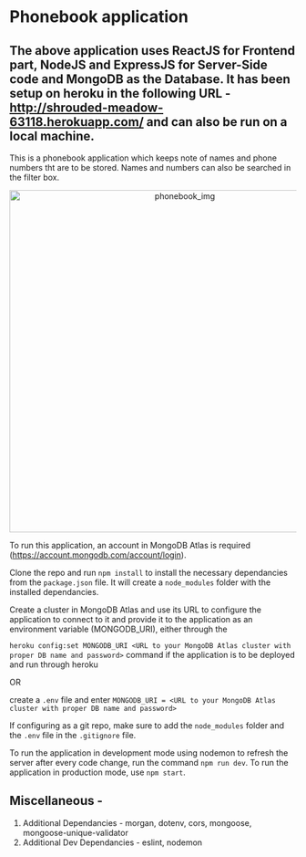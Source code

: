 # Phonebook application

## The above application uses ReactJS for Frontend part, NodeJS and ExpressJS for Server-Side code and MongoDB as the Database. It has been setup on heroku in the following URL - http://shrouded-meadow-63118.herokuapp.com/ and can also be run on a local machine.

This is a phonebook application which keeps note of names and phone numbers tht are to be stored. Names and numbers can also be searched in the filter box.

<p align= "center"><img width="600" height="600" src="https://user-images.githubusercontent.com/65642947/137970473-28c60961-e316-49a8-932d-209fc254c343.png?raw=true" alt="phonebook_img"/></p>

To run this application, an account in MongoDB Atlas is required (https://account.mongodb.com/account/login). 

Clone the repo and run `npm install` to install the necessary dependancies from the `package.json` file. It will create a `node_modules` folder with the installed dependancies.

Create a cluster in MongoDB Atlas and use its URL to configure the application to connect to it and provide it to the application as an environment variable (MONGODB_URI), either through the 

`heroku config:set MONGODB_URI <URL to your MongoDB Atlas cluster with proper DB name and password>` 
command if the application is to be deployed and run through heroku 

OR 

create a `.env` file and enter 
`MONGODB_URI = <URL to your MongoDB Atlas cluster with proper DB name and password>`

If configuring as a git repo, make sure to add the `node_modules` folder and the `.env` file in the `.gitignore` file.

To run the application in development mode using nodemon to refresh the server after every code change, run the command `npm run dev`. To run the application in production mode, use `npm start`.

## Miscellaneous -
1. Additional Dependancies - morgan, dotenv, cors, mongoose, mongoose-unique-validator
2. Additional Dev Dependancies - eslint, nodemon
